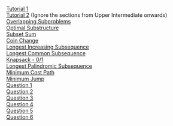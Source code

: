 [Tutorial 1](https://www.hackerearth.com/practice/algorithms/dynamic-programming/introduction-to-dynamic-programming-1/tutorial/)<br>
[Tutorial 2](https://www.topcoder.com/community/data-science/data-science-tutorials/dynamic-programming-from-novice-to-advanced/) (Ignore the sections from Upper Intermediate onwards)<br>
[Overlapping Subproblems](https://www.geeksforgeeks.org/dynamic-programming-set-1/)<br>
[Optimal Substructure](https://www.geeksforgeeks.org/dynamic-programming-set-2-optimal-substructure-property/)<br>
[Subset Sum](https://www.youtube.com/watch?v=s6FhG--P7z0&index=4&list=PLrmLmBdmIlpsHaNTPP_jHHDx_os9ItYXr)<br>
[Coin Change](https://www.youtube.com/watch?v=Y0ZqKpToTic&index=6&list=PLrmLmBdmIlpsHaNTPP_jHHDx_os9ItYXr)<br>
[Longest Increasing Subsequence](https://www.youtube.com/watch?v=CE2b_-XfVDk&index=7&list=PLrmLmBdmIlpsHaNTPP_jHHDx_os9ItYXr)<br>
[Longest Common Subsequence](https://www.youtube.com/watch?v=NnD96abizww&index=2&list=PLrmLmBdmIlpsHaNTPP_jHHDx_os9ItYXr)<br>
[Knapsack - 0/1](https://www.youtube.com/watch?v=8LusJS5-AGo&index=1&list=PLrmLmBdmIlpsHaNTPP_jHHDx_os9ItYXr)<br>
[Longest Palindromic Subsequence](https://www.youtube.com/watch?v=_nCsPn7_OgI&index=9&list=PLrmLmBdmIlpsHaNTPP_jHHDx_os9ItYXr)<br>
[Minimum Cost Path](https://www.youtube.com/watch?v=lBRtnuxg-gU&index=21&list=PLrmLmBdmIlpsHaNTPP_jHHDx_os9ItYXr)<br>
[Minimum Jump](https://www.youtube.com/watch?v=cETfFsSTGJI&index=23&list=PLrmLmBdmIlpsHaNTPP_jHHDx_os9ItYXr)<br>
[Question 1](https://www.hackerrank.com/contests/projecteuler/challenges/euler067) <br>
[Question 2](https://www.hackerrank.com/challenges/coin-change/problem)<br>
[Question 3](https://www.hackerrank.com/challenges/sam-and-substrings/problem)<br>
[Question 4](https://www.hackerrank.com/challenges/maxsubarray/problem)<br>
[Question 5](https://www.hackerrank.com/challenges/unbounded-knapsack/problem)<br>
[Question 6](http://codeforces.com/problemset/problem/363/B)<br>

